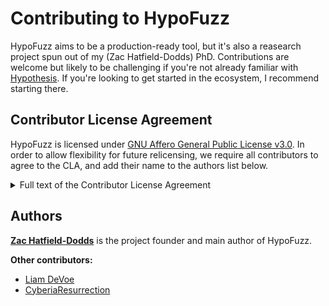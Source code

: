 # Contributing to HypoFuzz

HypoFuzz aims to be a production-ready tool, but it's also a reasearch project
spun out of my (Zac Hatfield-Dodds) PhD.  Contributions are welcome but likely to
be challenging if you're not already familiar with [Hypothesis](https://github.com/HypothesisWorks/hypothesis).
If you're looking to get started in the ecosystem, I recommend starting there.


## Contributor License Agreement

HypoFuzz is licensed under [GNU Affero General Public License v3.0](https://choosealicense.com/licenses/agpl-3.0/).
In order to allow flexibility for future relicensing, we require all contributors to agree to
the CLA, and add their name to the authors list below.

<details>
  <summary>Full text of the Contributor License Agreement</summary>

In the following Agreement, "the HypoFuzz maintainers" means Zac Hatfield-Dodds, or such individuals and/or organizations as may be designated by Zac from time to time.

You accept and agree to the following terms and conditions for Your present and future Contributions submitted to this repository. Except for the license granted herein to the HypoFuzz maintainers and recipients of software distributed by the HypoFuzz maintainers, You reserve all right, title, and interest in and to Your Contributions.

1. Definitions.

"You" (or "Your") shall mean the copyright owner or legal entity authorized by the copyright owner that is making this Agreement with the HypoFuzz maintainers. For legal entities, the entity making a Contribution and all other entities that control, are controlled by, or are under common control with that entity are considered to be a single Contributor. For the purposes of this definition, "control" means (i) the power, direct or indirect, to cause the direction or management of such entity, whether by contract or otherwise, or (ii) ownership of fifty percent (50%) or more of the outstanding shares, or (iii) beneficial ownership of such entity.

"Contribution" shall mean any original work of authorship, including any modifications or additions to an existing work, that is intentionally submitted by You to the HypoFuzz maintainers for inclusion in, or documentation of, any of the products owned or managed by the HypoFuzz maintainers (the "Work"). For the purposes of this definition, "submitted" means any form of electronic, verbal, or written communication sent to the HypoFuzz maintainers, including but not limited to communication on electronic mailing lists, source code control systems, and issue tracking systems that are managed by, or on behalf of, the HypoFuzz maintainers for the purpose of discussing and improving the Work, but excluding communication that is conspicuously marked or otherwise designated in writing by You as "Not a Contribution."

2. Grant of Copyright License. Subject to the terms and conditions of this Agreement, You hereby grant to the HypoFuzz maintainers and to recipients of software distributed by the HypoFuzz maintainers a perpetual, worldwide, non-exclusive, no-charge, royalty-free, irrevocable copyright license to reproduce, prepare derivative works of, publicly display, publicly perform, sublicense, and distribute Your Contributions and such derivative works.

3. Grant of Patent License. Subject to the terms and conditions of this Agreement, You hereby grant to the HypoFuzz maintainers and to recipients of software distributed by the HypoFuzz maintainers a perpetual, worldwide, non-exclusive, no-charge, royalty-free, irrevocable (except as stated in this section) patent license to make, have made, use, offer to sell, sell, import, and otherwise transfer the Work, where such license applies only to those patent claims licensable by You that are necessarily infringed by Your Contribution(s) alone or by combination of Your Contribution(s) with the Work to which such Contribution(s) was submitted. If any entity institutes patent litigation against You or any other entity (including a cross-claim or counterclaim in a lawsuit) alleging that your Contribution, or the Work to which you have contributed, constitutes direct or contributory patent infringement, then any patent licenses granted to that entity under this Agreement for that Contribution or Work shall terminate as of the date such litigation is filed.

4. You represent that you are legally entitled to grant the above license. If your employer(s) has rights to intellectual property that you create that includes your Contributions, you represent that you have received permission to make Contributions on behalf of that employer, that your employer has waived such rights for your Contributions to the HypoFuzz maintainers, or that your employer has executed a separate Corporate CLA with the HypoFuzz maintainers.

5. You represent that each of Your Contributions is Your original creation (see section 7 for submissions on behalf of others). You represent that Your Contribution submissions include complete details of any third-party license or other restriction (including, but not limited to, related patents and trademarks) of which you are personally aware and which are associated with any part of Your Contributions.

6. You are not expected to provide support for Your Contributions, except to the extent You desire to provide support. You may provide support for free, for a fee, or not at all. Unless required by applicable law or agreed to in writing, You provide Your Contributions on an "AS IS" BASIS, WITHOUT WARRANTIES OR CONDITIONS OF ANY KIND, either express or implied, including, without limitation, any warranties or conditions of TITLE, NON- INFRINGEMENT, MERCHANTABILITY, or FITNESS FOR A PARTICULAR PURPOSE.

7. Should You wish to submit work that is not Your original creation, You may submit it to the HypoFuzz maintainers separately from any Contribution, identifying the complete details of its source and of any license or other restriction (including, but not limited to, related patents, trademarks, and license agreements) of which you are personally aware, and conspicuously marking the work as "Submitted on behalf of a third-party: [named here]".

8. You agree to notify the HypoFuzz maintainers of any facts or circumstances of which you become aware that would make these representations inaccurate in any respect.

</details>


## Authors

**[Zac Hatfield-Dodds](https://zhd.dev/)** is the project founder and main author of HypoFuzz.

**Other contributors:**
<!-- Add yourself to the end of the bulleted list below -->

* [Liam DeVoe](https://github.com/tybug)
* [CyberiaResurrection](https://github.com/CyberiaResurrection)
